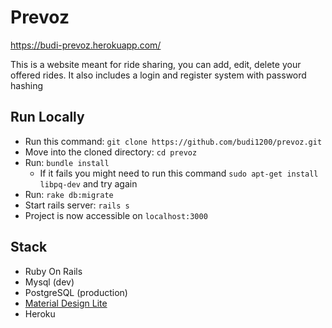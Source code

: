 # Prevoz

https://budi-prevoz.herokuapp.com/

This is a website meant for ride sharing, you can add, edit, delete your offered rides. It also includes a login and register system with password hashing


## Run Locally

* Run this command:  ```git clone https://github.com/budi1200/prevoz.git```
* Move into the cloned directory: ``` cd prevoz ```
* Run: ``` bundle install ```
  * If it fails you might need to run this command ``` sudo apt-get install libpq-dev ``` and try again
* Run: ``` rake db:migrate ```
* Start rails server: ``` rails s ```
* Project is now accessible on ``` localhost:3000 ```

## Stack
* Ruby On Rails
* Mysql (dev)
* PostgreSQL (production)
* [Material Design Lite](https://getmdl.io/components/)
* Heroku
